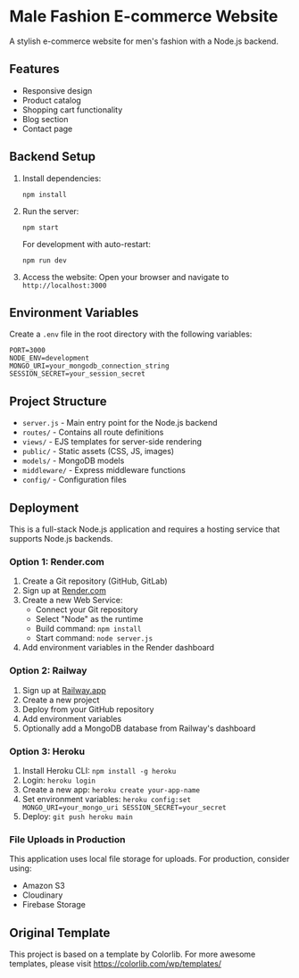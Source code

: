 # Male Fashion E-commerce Website

A stylish e-commerce website for men's fashion with a Node.js backend.

## Features

- Responsive design
- Product catalog
- Shopping cart functionality
- Blog section
- Contact page

## Backend Setup

1. Install dependencies:
   ```
   npm install
   ```

2. Run the server:
   ```
   npm start
   ```
   
   For development with auto-restart:
   ```
   npm run dev
   ```

3. Access the website:
   Open your browser and navigate to `http://localhost:3000`

## Environment Variables

Create a `.env` file in the root directory with the following variables:
```
PORT=3000
NODE_ENV=development
MONGO_URI=your_mongodb_connection_string
SESSION_SECRET=your_session_secret
```

## Project Structure

- `server.js` - Main entry point for the Node.js backend
- `routes/` - Contains all route definitions
- `views/` - EJS templates for server-side rendering
- `public/` - Static assets (CSS, JS, images)
- `models/` - MongoDB models
- `middleware/` - Express middleware functions
- `config/` - Configuration files

## Deployment

This is a full-stack Node.js application and requires a hosting service that supports Node.js backends.

### Option 1: Render.com

1. Create a Git repository (GitHub, GitLab)
2. Sign up at [Render.com](https://render.com)
3. Create a new Web Service:
   - Connect your Git repository
   - Select "Node" as the runtime
   - Build command: `npm install`
   - Start command: `node server.js`
4. Add environment variables in the Render dashboard

### Option 2: Railway

1. Sign up at [Railway.app](https://railway.app)
2. Create a new project
3. Deploy from your GitHub repository
4. Add environment variables
5. Optionally add a MongoDB database from Railway's dashboard

### Option 3: Heroku

1. Install Heroku CLI: `npm install -g heroku`
2. Login: `heroku login`
3. Create a new app: `heroku create your-app-name`
4. Set environment variables: `heroku config:set MONGO_URI=your_mongo_uri SESSION_SECRET=your_secret`
5. Deploy: `git push heroku main`

### File Uploads in Production

This application uses local file storage for uploads. For production, consider using:
- Amazon S3
- Cloudinary
- Firebase Storage

## Original Template

This project is based on a template by Colorlib. For more awesome templates, please visit https://colorlib.com/wp/templates/ 